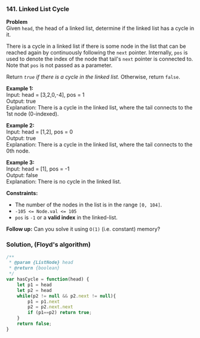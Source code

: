 ### 141. Linked List Cycle

**Problem**\
Given `head`, the head of a linked list, determine if the linked list has a cycle in it.

There is a cycle in a linked list if there is some node in the list that can be reached again by continuously following the `next` pointer. Internally, `pos` is used to denote the index of the node that tail's `next` pointer is connected to. Note that `pos` is not passed as a parameter.

Return *`true` if there is a cycle in the linked list.* Otherwise, return `false`.

**Example 1:**\
Input: head = [3,2,0,-4], pos = 1\
Output: true\
Explanation: There is a cycle in the linked list, where the tail connects to the 1st node (0-indexed).

**Example 2:**\
Input: head = [1,2], pos = 0\
Output: true\
Explanation: There is a cycle in the linked list, where the tail connects to the 0th node.

**Example 3:**\
Input: head = [1], pos = -1\
Output: false\
Explanation: There is no cycle in the linked list.

**Constraints:**
- The number of the nodes in the list is in the range `[0, 104]`.
- `-105 <= Node.val <= 105`
- `pos` is `-1` or a **valid index** in the linked-list.

**Follow up:** Can you solve it using `O(1)` (i.e. constant) memory?

### Solution, (Floyd's algorithm)
```js
/**
 * @param {ListNode} head
 * @return {boolean}
 */
var hasCycle = function(head) {
    let p1 = head
    let p2 = head
    while(p2 != null && p2.next != null){
        p1 = p1.next
        p2 = p2.next.next
        if (p1==p2) return true;
    }
    return false;
}
```